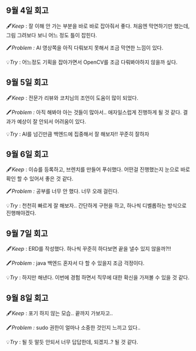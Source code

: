 ## 9월 4일 회고

🖋️*Keep* : 잘 이해 안 가는 부분을 바로 바로 잡아줘서 좋다. 처음엔 막연하기만 했는데, 그림 그려보다 보니 어느 정도 틀이 잡힌다.

🖍️*Problem :* AI 영상쪽을 아직 다뤄보지 못해서 조금 막연한 느낌이 있다.

💡*Try* :  어느정도 기획을 잡아가면서 OpenCV를 조금 다뤄봐야하지 않을까 싶다.

## 9월 5일 회고

🖋️*Keep* : 전문가 리뷰와 코치님의 조언이 도움이 많이 되었다. 

🖍️*Problem :* 아직 해봐야 아는 것들이 많아서.. 애자일스럽게 진행하게 될 것 같다. 결과가 예상이 잘 안되서 어려움이 있다.

💡*Try* :  AI를 넘긴만큼 백엔드에 집중해서 잘 해보자!! 꾸준히 잘하자

## 9월 6일 회고

🖋️*Keep* : 이슈를 등록하고, 브렌치를 만들어 푸쉬했다. 어떤걸 진행했는지 눈으로 바로 확인 할 수 있어서 좋은 것 같다.

🖍️*Problem :* 공부를 너무 안 했다. 너무 오래 걸린다. 

💡*Try* : 천천히 빠르게 잘 해보자.. 간단하게 구현을 하고, 하나씩 디벨롭하는 방식으로 진행해야겠다.

## 9월 7일 회고

🖋️*Keep* :  ERD를 작성했다. 하나씩 꾸준히 하다보면 끝을 낼수 있지 않을까?!!

🖍️*Problem :* java 백엔드 혼자서 다 할 수 있을지 조금 걱정이다.

💡*Try* : 하지만 해낸다. 이번에 경험 하면서 직무에 대한 확신을 가져볼 수 있을 것 같다.

## 9월 8일 회고

🖋️*Keep* : 포기 하지 않는 모습.. 끝까지 가보자고..

🖍️*Problem :* sudo 권한이 얼마나 소중한 것인지 느끼고 있다.. 

💡*Try* : 될 듯 말듯 안되서 너무 답답한데, 되겠지..? 될 것 같다.
